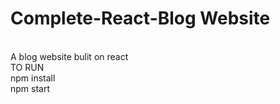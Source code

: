 # Complete-React-Blog Website
<br>
A blog website bulit on react


<br>
TO RUN
<br>
npm install
<br>
npm start
